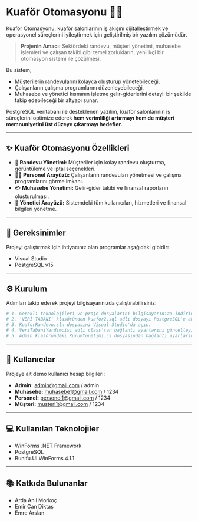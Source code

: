 # Kuaför Otomasyonu 💇‍♀️

Kuaför Otomasyonu, kuaför salonlarının iş akışını dijitalleştirmek ve operasyonel süreçlerini iyileştirmek için geliştirilmiş bir yazılım çözümüdür. 

> **Projenin Amacı:** Sektördeki randevu, müşteri yönetimi, muhasebe işlemleri ve çalışan takibi gibi temel zorlukların, yenilikçi bir otomasyon sistemi ile çözülmesi.

Bu sistem; 
- Müşterilerin randevularını kolayca oluşturup yönetebileceği,
- Çalışanların çalışma programlarını düzenleyebileceği,
- Muhasebe ve yönetici kısmının işletme gelir-giderlerini detaylı bir şekilde takip edebileceği 
bir altyapı sunar. 

PostgreSQL veritabanı ile desteklenen yazılım, kuaför salonlarının iş süreçlerini optimize ederek **hem verimliliği artırmayı hem de müşteri memnuniyetini üst düzeye çıkarmayı hedefler.**

---

## ✨ Kuaför Otomasyonu Özellikleri

- 📅 **Randevu Yönetimi:** Müşteriler için kolay randevu oluşturma, görüntüleme ve iptal seçenekleri.
- 👨‍💼 **Personel Arayüzü:** Çalışanların randevuları yönetmesi ve çalışma programlarını görme imkanı.
- 💳 **Muhasebe Yönetimi:** Gelir-gider takibi ve finansal raporların oluşturulması.
- 🔨 **Yönetici Arayüzü:** Sistemdeki tüm kullanıcıları, hizmetleri ve finansal bilgileri yönetme.

---

## 🔧 Gereksinimler

Projeyi çalıştırmak için ihtiyacınız olan programlar aşağıdaki gibidir:

- Visual Studio
- PostgreSQL v15

---

## ⚙️ Kurulum

Adımları takip ederek projeyi bilgisayarınızda çalıştırabilirsiniz:

```bash
# 1. Gerekli teknolojileri ve proje dosyalarını bilgisayarınıza indirin.
# 2. 'VERİ TABANI' klasöründen kuafor2.sql adlı dosyayı PostgreSQL'e aktarın.
# 3. KuaforRandevu.sln dosyasını Visual Studio'da açın.
# 4. VeriTabaniYardimcisi adlı class'tan bağlantı ayarlarını güncelleyin.
# 5. Admin klasöründeki KurumYonetimi.cs dosyasından bağlantı ayarlarını güncelleyin.
```

---

## 🔑 Kullanıcılar

Projeye ait demo kullanıcı hesap bilgileri:

- **Admin:** admin@gmail.com / admin
- **Muhasebe:** muhasebe1@gmail.com / 1234
- **Personel:** personel1@gmail.com / 1234
- **Müşteri:** musteri1@gmail.com / 1234

---

## 💻 Kullanılan Teknolojiler

- WinForms .NET Framework
- PostgreSQL
- Bunifu.UI.WinForms.4.1.1

---

## 📚 Katkıda Bulunanlar

- Arda Anıl Morkoç
- Emir Can Diktaş
- Emre Arslan
